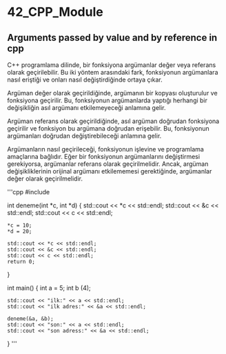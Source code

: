 # 42_CPP_Module



## Arguments passed by value and by reference in cpp


C++ programlama dilinde, bir fonksiyona argümanlar değer veya referans olarak geçirilebilir. Bu iki yöntem arasındaki fark, fonksiyonun argümanlara nasıl eriştiği ve onları nasıl değiştirdiğinde ortaya çıkar.

Argüman değer olarak geçirildiğinde, argümanın bir kopyası oluşturulur ve fonksiyona geçirilir. Bu, fonksiyonun argümanlarda yaptığı herhangi bir değişikliğin asıl argümanı etkilemeyeceği anlamına gelir.

Argüman referans olarak geçirildiğinde, asıl argüman doğrudan fonksiyona geçirilir ve fonksiyon bu argümana doğrudan erişebilir. Bu, fonksiyonun argümanları doğrudan değiştirebileceği anlamına gelir.

Argümanların nasıl geçirileceği, fonksiyonun işlevine ve programlama amaçlarına bağlıdır. Eğer bir fonksiyonun argümanlarını değiştirmesi gerekiyorsa, argümanlar referans olarak geçirilmelidir. Ancak, argüman değişikliklerinin orijinal argümanı etkilememesi gerektiğinde, argümanlar değer olarak geçirilmelidir.


'''cpp
#include <iostream>

int deneme(int *c, int *d)
{
    std::cout << *c << std::endl;
    std::cout << &c << std::endl;
    std::cout << c << std::endl;

    *c = 10;
    *d = 20;

    std::cout << *c << std::endl;
    std::cout << &c << std::endl;
    std::cout << c << std::endl;
    return 0;
}

int main()
{
    int a = 5;
    int b (4);

    std::cout << "ilk:" << a << std::endl;
    std::cout << "ilk adres:" << &a << std::endl;

    deneme(&a, &b);
    std::cout << "son:" << a << std::endl;
    std::cout << "son adress:" << &a << std::endl;


}
'''
